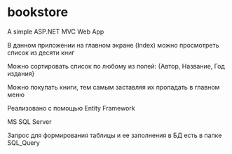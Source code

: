 # bookstore
A simple ASP.NET MVC Web App

В данном приложении на главном экране (Index) можно просмотреть список из десяти книг

Можно сортировать список по любому из полей: {Автор, Название, Год издания}

Можно покупать книги, тем самым заставляя их пропадать в главном меню

Реализовано с помощью Entity Framework

MS SQL Server

Запрос для формирования таблицы и ее заполнения в БД есть в папке SQL_Query
